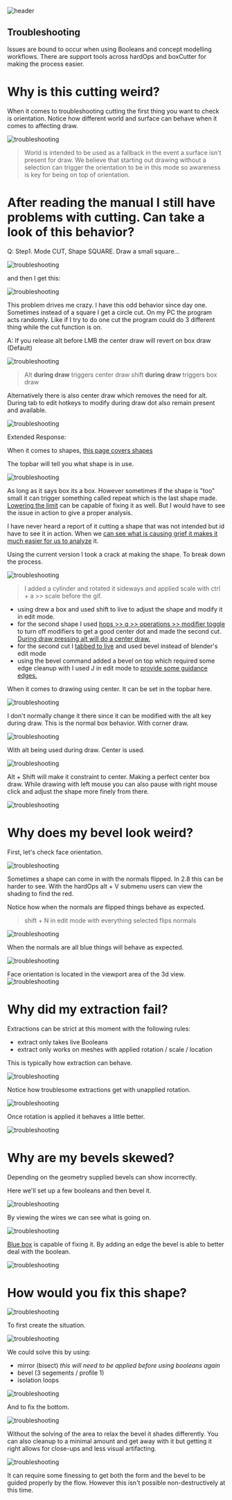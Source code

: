 ![header](img/banner.gif)

## Troubleshooting

Issues are bound to occur when using Booleans and concept modelling workflows. There are support tools across hardOps and boxCutter for making the process easier.

# Why is this cutting weird?

When it comes to troubleshooting cutting the first thing you want to check is orientation. Notice how different world and surface can behave when it comes to affecting draw.

![troubleshooting](img/troubleshooting/ts16.gif)

> World is intended to be used as a fallback in the event a surface isn't present for draw. We believe that starting out drawing without a selection can trigger the orientation to be in this mode so awareness is key for being on top of orientation.

# After reading the manual I still have problems with cutting. Can take a look of this behavior?

Q: Step1. Mode CUT, Shape SQUARE. Draw a small square...

![troubleshooting](img/troubleshooting/ts17.png)

and then I get this:

![troubleshooting](img/troubleshooting/ts18.png)

This problem drives me crazy. I have this odd behavior since day one. Sometimes instead of a square I get a circle cut. On my PC the program acts randomly. Like if I try to do one cut the program could do 3 different thing while the cut function is on.

A: If you release alt before LMB the center draw will revert on box draw (Default)

![troubleshooting](img/troubleshooting/ts19.gif)

>Alt **during draw** triggers center draw
>shift **during draw** triggers box draw

Alternatively there is also center draw which removes the need for alt. During tab to edit hotkeys to modify during draw dot also remain present and available.

![troubleshooting](img/troubleshooting/ts20.gif)

Extended Response:

When it comes to shapes, [this page covers shapes](https://boxcutter-manual.readthedocs.io/en/latest/shapes/)

The topbar will tell you what shape is in use.

![troubleshooting](img/troubleshooting/ts21.png)

As long as it says box its a box. However sometimes if the shape is "too" small it can trigger something called repeat which is the last shape made. [Lowering the limit](https://boxcutter-manual.readthedocs.io/en/latest/preference/#lazercut-limit) can be capable of fixing it as well. But I would have to see the issue in action to give a proper analysis.

I have never heard a report of it cutting a shape that was not intended but id have to see it in action. When we [can see what is causing grief it makes it much easier for us to analyze](https://hardops-manual.readthedocs.io/en/latest/issues/#helping-us-help-you) it.

Using the current version I took a crack at making the shape. To break down the process.

![troubleshooting](img/troubleshooting/ts22.gif)

> I added a cylinder and rotated it sideways and applied scale with ctrl + a >> scale before the gif.

- using drew a box and used shift to live to adjust the shape and modify it in edit mode.
- for the second shape I used [hops >> q >> operations >> modifier toggle](https://hardops-manual.readthedocs.io/en/latest/operations/#modifier-toggle) to turn off modifiers to get a good center dot and made the second cut.
[During draw pressing alt will do a center draw.](https://boxcutter-manual.readthedocs.io/en/latest/shape_box/)
- for the second cut I [tabbed to live](https://boxcutter-manual.readthedocs.io/en/latest/dots/) and used bevel instead of blender's edit mode
- using the bevel command added a bevel on top which required some edge cleanup with I used J in edit mode to [provide some guidance edges.](https://hardops-manual.readthedocs.io/en/latest/discussion_cylinoid/#fixing-boolean-flows-w-bevel)


When it comes to drawing using center. It can be set in the topbar here.

![troubleshooting](img/troubleshooting/ts23.png)

I don't normally change it there since it can be modified with the alt key during draw.
This is the normal box behavior. With corner draw.

![troubleshooting](img/troubleshooting/ts24.gif)

With alt being used during draw. Center is used.

![troubleshooting](img/troubleshooting/ts25.gif)

Alt + Shift will make it constraint to center. Making a perfect center box draw.
While drawing with left mouse you can also pause with right mouse click and adjust the shape more finely from there.

![troubleshooting](img/troubleshooting/ts26.gif)


# Why does my bevel look weird?

First, let's check face orientation.

![troubleshooting](img/troubleshooting/ts1.gif)

Sometimes a shape can come in with the normals flipped. In 2.8 this can be harder to see. With the hardOps
alt + V submenu users can view the shading to find the red.

Notice how when the normals are flipped things behave as expected.

> shift + N in edit mode with everything selected flips normals

![troubleshooting](img/troubleshooting/ts2.gif)

When the normals are all blue things will behave as expected.

![troubleshooting](img/troubleshooting/ts3.gif)

Face orientation is located in the viewport area of the 3d view.
![troubleshooting](img/troubleshooting/ts4.gif)

# Why did my extraction fail?

Extractions can be strict at this moment with the following rules:
- extract only takes live Booleans
- extract only works on meshes with applied rotation / scale / location

This is typically how extraction can behave.

![troubleshooting](img/troubleshooting/ts5.gif)

Notice how troublesome extractions get with unapplied rotation.

![troubleshooting](img/troubleshooting/ts6.gif)

Once rotation is applied it behaves a little better.

![troubleshooting](img/troubleshooting/ts7.gif)

# Why are my bevels skewed?

Depending on the geometry supplied bevels can show incorrectly.

Here we'll set up a few booleans and then bevel it.

![troubleshooting](img/troubleshooting/ts8.gif)

By viewing the wires we can see what is going on.

![troubleshooting](img/troubleshooting/ts9.gif)

[Blue box](mode_blue.md) is capable of fixing it. By adding an edge the bevel is able to better deal with the boolean.

![troubleshooting](img/troubleshooting/ts10.gif)

# How would you fix this shape?

![troubleshooting](img/troubleshooting/ts12.png)

To first create the situation.

![troubleshooting](img/troubleshooting/ts11.gif)

We could solve this by using:
- mirror (bisect) *this will need to be applied before using booleans again*
- bevel (3 segements / profile 1)
- isolation loops

![troubleshooting](img/troubleshooting/ts13.gif)

And to fix the bottom.

![troubleshooting](img/troubleshooting/ts14.gif)

Without the solving of the area to relax the bevel it shades differently. You can also cleanup to a minimal amount and get away with it but getting it right allows for close-ups and less visual artifacting.

![troubleshooting](img/troubleshooting/ts15.gif)

It can require some finessing to get both the form and the bevel to be guided properly by the flow. However this isn't possible non-destructively at this time.

